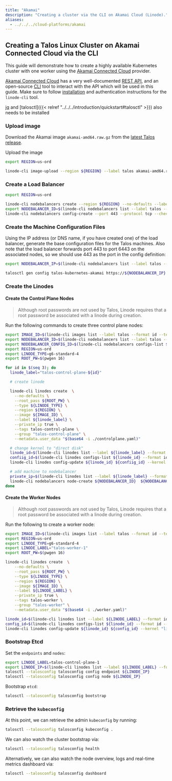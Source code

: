 ```yaml
---
title: "Akamai"
description: "Creating a cluster via the CLI on Akamai Cloud (Linode)."
aliases:
  - ../../../cloud-platforms/akamai
---
```


## Creating a Talos Linux Cluster on Akamai Connected Cloud via the CLI

This guide will demonstrate how to create a highly available Kubernetes cluster with one worker using the [Akamai Connected Cloud](https://www.linode.com/) provider.

[Akamai Connected Cloud](https://www.linode.com/) has a very well-documented [REST API](https://www.linode.com/docs/api/), and an open-source [CLI](https://www.linode.com/docs/products/tools/cli/get-started/) tool to interact with the API which will be used in this guide.
Make sure to follow [installation](https://www.linode.com/docs/products/tools/cli/get-started/#installing-the-linode-cli) and authentication instructions for the `linode-cli` tool.

[jq](https://stedolan.github.io/jq/) and [talosctl]({{< relref "../../../introduction/quickstart#talosctl" >}}) also needs to be installed

### Upload image

Download the Akamai image `akamai-amd64.raw.gz` from the [latest Talos release](https://github.com/siderolabs/talos/releases/latest/).

Upload the image

```bash
export REGION=us-ord

linode-cli image-upload --region ${REGION} --label talos akamai-amd64.raw.gz
```

### Create a Load Balancer

```bash
export REGION=us-ord

linode-cli nodebalancers create --region ${REGION} --no-defaults --label talos
export NODEBALANCER_ID=$(linode-cli nodebalancers list --label talos --format id --text --no-headers)
linode-cli nodebalancers config-create --port 443 --protocol tcp --check connection ${NODEBALANCER_ID}
```

### Create the Machine Configuration Files

Using the IP address (or DNS name, if you have created one) of the load balancer, generate the base configuration files for the Talos machines.
Also note that the load balancer forwards port 443 to port 6443 on the associated nodes, so we should use 443 as the port in the config definition:

```bash
export NODEBALANCER_IP=$(linode-cli nodebalancers list --label talos --format ipv4 --text --no-headers)

talosctl gen config talos-kubernetes-akamai https://${NODEBALANCER_IP} --with-examples=false
```

### Create the Linodes

#### Create the Control Plane Nodes

> Although root passwords are not used by Talos, Linode requires that a root password be associated with a linode during creation.

Run the following commands to create three control plane nodes:

```bash
export IMAGE_ID=$(linode-cli images list --label talos --format id --text --no-headers)
export NODEBALANCER_ID=$(linode-cli nodebalancers list --label talos --format id --text --no-headers)
export NODEBALANCER_CONFIG_ID=$(linode-cli nodebalancers configs-list ${NODEBALANCER_ID} --format id --text --no-headers)
export REGION=us-ord
export LINODE_TYPE=g6-standard-4
export ROOT_PW=$(pwgen 16)

for id in $(seq 3); do
  linode_label="talos-control-plane-${id}"

  # create linode

  linode-cli linodes create  \
    --no-defaults \
    --root_pass ${ROOT_PW} \
    --type ${LINODE_TYPE} \
    --region ${REGION} \
    --image ${IMAGE_ID} \
    --label ${linode_label} \
    --private_ip true \
    --tags talos-control-plane \
    --group "talos-control-plane" \
    --metadata.user_data "$(base64 -i ./controlplane.yaml)"

  # change kernel to "direct disk"
  linode_id=$(linode-cli linodes list --label ${linode_label} --format id --text --no-headers)
  confiig_id=$(linode-cli linodes configs-list ${linode_id} --format id --text --no-headers)
  linode-cli linodes config-update ${linode_id} ${confiig_id} --kernel "linode/direct-disk"

  # add machine to nodebalancer
  private_ip=$(linode-cli linodes list --label ${linode_label} --format ipv4 --json | jq -r ".[0].ipv4[1]")
  linode-cli nodebalancers node-create ${NODEBALANCER_ID}  ${NODEBALANCER_CONFIG_ID}  --label ${linode_label} --address ${private_ip}:6443
done
```

#### Create the Worker Nodes

> Although root passwords are not used by Talos, Linode requires that a root password be associated with a linode during creation.

Run the following to create a worker node:

```bash
export IMAGE_ID=$(linode-cli images list --label talos --format id --text --no-headers)
export REGION=us-ord
export LINODE_TYPE=g6-standard-4
export LINODE_LABEL="talos-worker-1"
export ROOT_PW=$(pwgen 16)

linode-cli linodes create  \
    --no-defaults \
    --root_pass ${ROOT_PW} \
    --type ${LINODE_TYPE} \
    --region ${REGION} \
    --image ${IMAGE_ID} \
    --label ${LINODE_LABEL} \
    --private_ip true \
    --tags talos-worker \
    --group "talos-worker" \
    --metadata.user_data "$(base64 -i ./worker.yaml)"

linode_id=$(linode-cli linodes list --label ${LINODE_LABEL} --format id --text --no-headers)
config_id=$(linode-cli linodes configs-list ${linode_id} --format id --text --no-headers)
linode-cli linodes config-update ${linode_id} ${config_id} --kernel "linode/direct-disk"
```

### Bootstrap Etcd

Set the `endpoints` and `nodes`:

```bash
export LINODE_LABEL=talos-control-plane-1
export LINODE_IP=$(linode-cli linodes list --label ${LINODE_LABEL} --format ipv4 --json | jq -r ".[0].ipv4[0]")
talosctl --talosconfig talosconfig config endpoint ${LINODE_IP}
talosctl --talosconfig talosconfig config node ${LINODE_IP}
```

Bootstrap `etcd`:

```bash
talosctl --talosconfig talosconfig bootstrap
```

### Retrieve the `kubeconfig`

At this point, we can retrieve the admin `kubeconfig` by running:

```bash
talosctl --talosconfig talosconfig kubeconfig .
```

We can also watch the cluster bootstrap via:

```bash
talosctl --talosconfig talosconfig health
```

Alternatively, we can also watch the node overview, logs and real-time metrics dashboard via:

```bash
talosctl --talosconfig talosconfig dashboard
```
